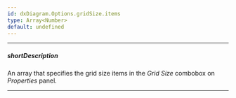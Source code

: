 ```yaml
---
id: dxDiagram.Options.gridSize.items
type: Array<Number>
default: undefined
---
```

---
##### shortDescription
An array that specifies the grid size items in the _Grid Size_ combobox on _Properties_ panel.

---
<!-- Description goes here -->